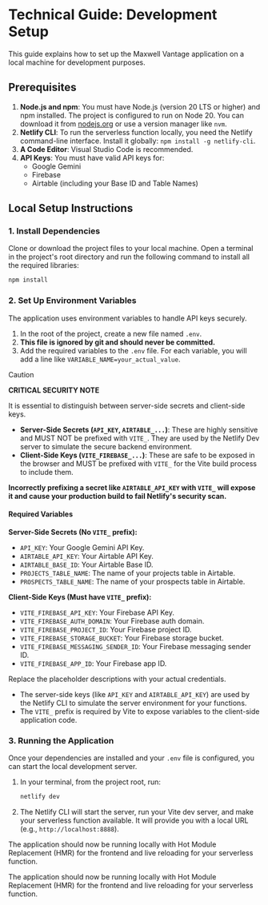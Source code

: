 

# Technical Guide: Development Setup

This guide explains how to set up the Maxwell Vantage application on a local machine for development purposes.

## Prerequisites

1.  **Node.js and npm**: You must have Node.js (version 20 LTS or higher) and npm installed. The project is configured to run on Node 20. You can download it from [nodejs.org](https://nodejs.org/) or use a version manager like `nvm`.
2.  **Netlify CLI**: To run the serverless function locally, you need the Netlify command-line interface. Install it globally: `npm install -g netlify-cli`.
3.  **A Code Editor**: Visual Studio Code is recommended.
4.  **API Keys**: You must have valid API keys for:
    -   Google Gemini
    -   Firebase
    -   Airtable (including your Base ID and Table Names)

## Local Setup Instructions

### 1. Install Dependencies

Clone or download the project files to your local machine. Open a terminal in the project's root directory and run the following command to install all the required libraries:

```bash
npm install
```

### 2. Set Up Environment Variables

The application uses environment variables to handle API keys securely.

1.  In the root of the project, create a new file named `.env`.
2.  **This file is ignored by git and should never be committed.**
3.  Add the required variables to the `.env` file. For each variable, you will add a line like `VARIABLE_NAME=your_actual_value`.

> [!CAUTION]
> **CRITICAL SECURITY NOTE**
> 
> It is essential to distinguish between server-side secrets and client-side keys.
> - **Server-Side Secrets (`API_K​EY`, `AIRTABLE_...`)**: These are highly sensitive and MUST NOT be prefixed with `VITE_`. They are used by the Netlify Dev server to simulate the secure backend environment.
> - **Client-Side Keys (`VITE_FIREBASE_...`)**: These are safe to be exposed in the browser and MUST be prefixed with `VITE_` for the Vite build process to include them.
> 
> **Incorrectly prefixing a secret like `AIRTABLE_API_K​EY` with `VITE_` will expose it and cause your production build to fail Netlify's security scan.**

#### Required Variables

**Server-Side Secrets (No `VITE_` prefix):**
-   `API_K​EY`: Your Google Gemini API Key.
-   `AIRTABLE_API_K​EY`: Your Airtable API Key.
-   `AIRTABLE_BASE_I​D`: Your Airtable Base ID.
-   `PROJECTS_TABLE_NA​ME`: The name of your projects table in Airtable.
-   `PROSPECTS_TABLE_NA​ME`: The name of your prospects table in Airtable.

**Client-Side Keys (Must have `VITE_` prefix):**
-   `VITE_FIREBASE_API_K​EY`: Your Firebase API Key.
-   `VITE_FIREBASE_AUTH_DOMA​IN`: Your Firebase auth domain.
-   `VITE_FIREBASE_PROJECT_I​D`: Your Firebase project ID.
-   `VITE_FIREBASE_STORAGE_BUCK​ET`: Your Firebase storage bucket.
-   `VITE_FIREBASE_MESSAGING_SENDER_I​D`: Your Firebase messaging sender ID.
-   `VITE_FIREBASE_APP_I​D`: Your Firebase app ID.

Replace the placeholder descriptions with your actual credentials.
- The server-side keys (like `API_K​EY` and `AIRTABLE_API_K​EY`) are used by the Netlify CLI to simulate the server environment for your functions.
- The `VITE_` prefix is required by Vite to expose variables to the client-side application code.

### 3. Running the Application

Once your dependencies are installed and your `.env` file is configured, you can start the local development server.

1.  In your terminal, from the project root, run:
    ```bash
    netlify dev
    ```
2.  The Netlify CLI will start the server, run your Vite dev server, and make your serverless function available. It will provide you with a local URL (e.g., `http://localhost:8888`).

The application should now be running locally with Hot Module Replacement (HMR) for the frontend and live reloading for your serverless function.

The application should now be running locally with Hot Module Replacement (HMR) for the frontend and live reloading for your serverless function.